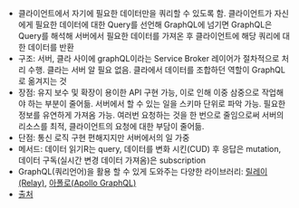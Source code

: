 - 클라이언트에서 자기에 필요한 데이터만을 쿼리할 수 있도록 함. 클라이언트가 자신에게 필요한 데이터에 대한 Query를 선언해 GraphQL에 넘기면 GraphQL은 Query를 해석해 서버에서 필요한 데이터를 가져온 후 클라이언트에 해당 쿼리에 대한 데이터를 반환
- 구조: 서버, 클라 사이에 graphQL이라는 Service Broker 레이어가 절차적으로 처리 수행. 클라는 서버 알 필요 없음. 클라에서 데이터를 조합하던 역할이 GraphQL로 옮겨지는 것
- 장점: 유지 보수 및 확장이 용이한 API 구현 가능, 이로 인해 이중 삼중으로 작업해야 하는 부분이 줄어듦. 서버에서 할 수 있는 일을 스키마 단위로 파악 가능. 필요한 정보를 유연하게 가져옴 가능. 여러번 요청하는 것을 한 번으로 줄임으로써 서버의 리소스를 최적, 클라이언트의 요청에 대한 부담이 줄어듦.
- 단점: 통신 로직 구현 편해지지만 서버에서의 일 가중
- 메서드: 데이터 읽기R는 query, 데이터를 변화 시킨(CUD) 후 응답은 mutation, 데이터 구독(실시간 변경 데이터 가져옴)은 subscription
- GraphQL(쿼리언어)을 활용 할 수 있게 도와주는 다양한 라이브러리: [릴레이(Relay)](https://relay.dev/), [아폴로(Apollo GraphQL)](https://www.apollographql.com/)
- [출처](https://kotlinworld.com/m/330)
